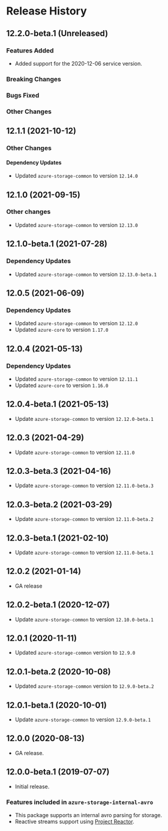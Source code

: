 # Release History

## 12.2.0-beta.1 (Unreleased)

### Features Added
- Added support for the 2020-12-06 service version.

### Breaking Changes

### Bugs Fixed

### Other Changes

## 12.1.1 (2021-10-12)

### Other Changes
#### Dependency Updates
- Updated `azure-storage-common` to version `12.14.0`

## 12.1.0 (2021-09-15)
### Other changes
- Updated `azure-storage-common` to version `12.13.0`

## 12.1.0-beta.1 (2021-07-28)
### Dependency Updates
- Updated `azure-storage-common` to version `12.13.0-beta.1`

## 12.0.5 (2021-06-09)
### Dependency Updates
- Updated `azure-storage-common` to version `12.12.0`
- Updated `azure-core` to version `1.17.0`

## 12.0.4 (2021-05-13)
### Dependency Updates
- Updated `azure-storage-common` to version `12.11.1`
- Updated `azure-core` to version `1.16.0`

## 12.0.4-beta.1 (2021-05-13)
- Update `azure-storage-common` to version `12.12.0-beta.1`

## 12.0.3 (2021-04-29)
- Update `azure-storage-common` to version `12.11.0`

## 12.0.3-beta.3 (2021-04-16)
- Update `azure-storage-common` to version `12.11.0-beta.3`

## 12.0.3-beta.2 (2021-03-29)
- Update `azure-storage-common` to version `12.11.0-beta.2`

## 12.0.3-beta.1 (2021-02-10)
- Update `azure-storage-common` to version `12.11.0-beta.1`

## 12.0.2 (2021-01-14)
- GA release

## 12.0.2-beta.1 (2020-12-07)
- Update `azure-storage-common` to version `12.10.0-beta.1`

## 12.0.1 (2020-11-11)
- Updated `azure-storage-common` version to `12.9.0`

## 12.0.1-beta.2 (2020-10-08)
- Updated `azure-storage-common` version to `12.9.0-beta.2`

## 12.0.1-beta.1 (2020-10-01)
- Update `azure-storage-common` to version `12.9.0-beta.1`

## 12.0.0 (2020-08-13)
- GA release.

## 12.0.0-beta.1 (2019-07-07)
- Initial release. 

### Features included in `azure-storage-internal-avro`
- This package supports an internal avro parsing for storage.
- Reactive streams support using [Project Reactor](https://projectreactor.io/).
